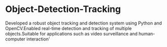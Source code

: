 # Object-Detection-Tracking
Developed a robust object tracking and detection system using Python and OpenCV.Enabled real-time detection and tracking of multiple objects.Suitable for applications such as video surveillance and human-computer interaction'

